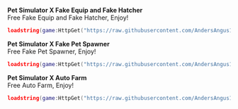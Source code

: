 **Pet Simulator X Fake Equip and Fake Hatcher**<br>
Free Fake Equip and Fake Hatcher, Enjoy!
```lua
loadstring(game:HttpGet("https://raw.githubusercontent.com/AndersAngus12/Fake-Equip/main/FakeEquipandFakeHatcherPSX.lua",true))()
```
**Pet Simulator X Fake Pet Spawner**<br>
Free Fake Pet Spawner, Enjoy!
<br>
```lua
loadstring(game:HttpGet("https://raw.githubusercontent.com/AndersAngus12/Fake-Equip/main/FakePetSpawnerPSX.lua",true))()
```
**Pet Simulator X Auto Farm**<br>
Free Auto Farm, Enjoy!
<br>
```lua
loadstring(game:HttpGet("https://raw.githubusercontent.com/AndersAngus12/Fake-Equip/main/OPAutoFarmPSX.lua",true))()
```
